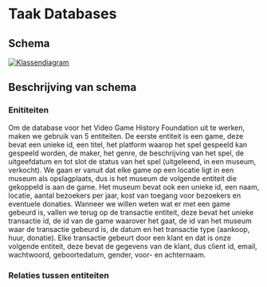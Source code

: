 # Taak Databases

## Schema  

[![Klassendiagram](https://mermaid.ink/img/pako:eNqFlG9vmzAQxr-K5ZcTRaEpf4KqvVjb9c06TUvedLI0eXBk1sBGtumWRfnuOwxJMFHXCCn45-PuuccHe1qoEmhOi5obcy_4VvOGyVJoKKxQknzYMOn2yCNvgOyZJPj7pOSWkC2S76Ic0NpqgdAKW4NH2prbSunGgyW8QA2t0gN9kF1DtiA1zKJMoUXbCznWLXh9zy2Qr_g4N9DfT1KsLbedIUwejqqfOgO44eluHJsrl9iNB_pi59JCWvIijLBKmy-gn4GP2qtacUtAWs1lAR8BprhU0uUYNR1VbTDW8MHhqTR75id5bsOz2pFZE2dnJjlm7kx2NrsWPEV3qFHV0HNPUXHmbxrWcNlVmL_ToCdHcFcLdMc_gsKxeUYCDRe1j1pM8VvpizZxXH4opW0_Ap0_XP0klaB9dqGWVEIb-_mERzuYdIPO6CIMGSW3V1fvh8U7XI3T9N-YiZNMTg-a0egi-NGVfzUqmpZ9O250mgx9MEkD2oBGT0t8w53_jNqfgCVpjrcl178Yxb4xjndWrXeyoHnFawMB7doSbR6_CCfacvlNKVxb3Q1Lmu_pH5pHqyhM4iSJ8IqXaZQGdEfzZRZGSZrG0XWSxcniOjkE9K97fhGm2c1qGSXxKlllN1myDCiU_dv1NH6Q-r-jjAe3M6o4_APdPoqe?type=png)](https://mermaid.live/edit#pako:eNqFlG9vmzAQxr-K5ZcTRaEpf4KqvVjb9c06TUvedLI0eXBk1sBGtumWRfnuOwxJMFHXCCn45-PuuccHe1qoEmhOi5obcy_4VvOGyVJoKKxQknzYMOn2yCNvgOyZJPj7pOSWkC2S76Ic0NpqgdAKW4NH2prbSunGgyW8QA2t0gN9kF1DtiA1zKJMoUXbCznWLXh9zy2Qr_g4N9DfT1KsLbedIUwejqqfOgO44eluHJsrl9iNB_pi59JCWvIijLBKmy-gn4GP2qtacUtAWs1lAR8BprhU0uUYNR1VbTDW8MHhqTR75id5bsOz2pFZE2dnJjlm7kx2NrsWPEV3qFHV0HNPUXHmbxrWcNlVmL_ToCdHcFcLdMc_gsKxeUYCDRe1j1pM8VvpizZxXH4opW0_Ap0_XP0klaB9dqGWVEIb-_mERzuYdIPO6CIMGSW3V1fvh8U7XI3T9N-YiZNMTg-a0egi-NGVfzUqmpZ9O250mgx9MEkD2oBGT0t8w53_jNqfgCVpjrcl178Yxb4xjndWrXeyoHnFawMB7doSbR6_CCfacvlNKVxb3Q1Lmu_pH5pHqyhM4iSJ8IqXaZQGdEfzZRZGSZrG0XWSxcniOjkE9K97fhGm2c1qGSXxKlllN1myDCiU_dv1NH6Q-r-jjAe3M6o4_APdPoqe)


## Beschrijving van schema
### Enititeiten
Om de database voor het Video Game History Foundation uit te werken, maken we gebruik van 5 entiteiten. De eerste entiteit is een game, deze bevat een unieke id, een titel, het platform waarop het spel gespeeld kan gespeeld worden, de maker, het genre, de beschrijving van het spel, de uitgeefdatum en tot slot de status van het spel (uitgeleend, in een museum, verkocht). We gaan er vanuit dat elke game op een locatie ligt in een museum als opslagplaats, dus is het museum de volgende entiteit die gekoppeld is aan de game. Het museum bevat ook een unieke id, een naam, locatie, aantal bezoekers per jaar, kost van toegang voor bezoekers en eventuele donaties. Wanneer we willen weten wat er met een game gebeurd is, vallen we terug op de transactie entiteit, deze bevat het unieke transactie id, de id van de game waarover het gaat, de id van het museum waar de transactie gebeurd is, de datum en het transactie type (aankoop, huur, donatie). Elke transactie gebeurt door een klant en dat is onze volgende entiteit, deze bevat de gegevens van de klant, dus client id, email, wachtwoord, geboortedatum, gender, voor- en achternaam. 

### Relaties tussen entiteiten
